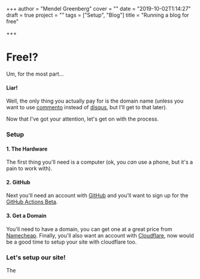 +++
author = "Mendel Greenberg"
cover = ""
date = "2019-10-02T1:14:27"
draft = true
project = ""
tags = ["Setup", "Blog"]
title = "Running a blog for free"

+++
# Free!?

Um, for the most part...

#### Liar!

Well, the only thing you actually pay for is the domain name (unless you want to use [commento](https://commento.io) instead of [disqus](https://disqus.com), but I'll get to that later).

Now that I've got your attention, let's get on with the process.

### Setup

#### 1. The Hardware
The first thing you'll need is a computer (ok, you _can_ use a phone, but it's a pain to work with). 

#### 2. GitHub
Next you'll need an account with [GitHub](https://github.com) and you'll want to sign up for the [GitHub Actions Beta](https://github.com/features/actions).

#### 3. Get a Domain
You'll need to have a domain, you can get one at a great price from [Namecheap](https://namecheap.com). Finally, you'll also want an account with [Cloudflare](https://cloudflare.com), now would be a good time to setup your site with cloudflare too.

### Let's setup our site!

The